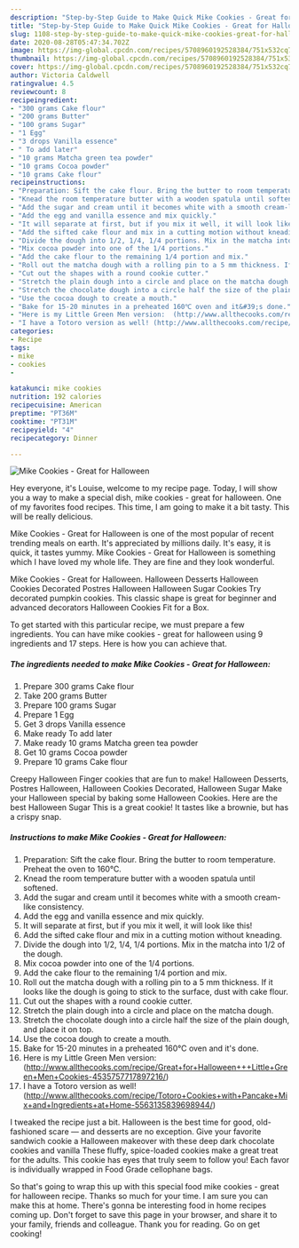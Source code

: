 ```yaml
---
description: "Step-by-Step Guide to Make Quick Mike Cookies - Great for Halloween"
title: "Step-by-Step Guide to Make Quick Mike Cookies - Great for Halloween"
slug: 1108-step-by-step-guide-to-make-quick-mike-cookies-great-for-halloween
date: 2020-08-28T05:47:34.702Z
image: https://img-global.cpcdn.com/recipes/5708960192528384/751x532cq70/mike-cookies-great-for-halloween-recipe-main-photo.jpg
thumbnail: https://img-global.cpcdn.com/recipes/5708960192528384/751x532cq70/mike-cookies-great-for-halloween-recipe-main-photo.jpg
cover: https://img-global.cpcdn.com/recipes/5708960192528384/751x532cq70/mike-cookies-great-for-halloween-recipe-main-photo.jpg
author: Victoria Caldwell
ratingvalue: 4.5
reviewcount: 8
recipeingredient:
- "300 grams Cake flour"
- "200 grams Butter"
- "100 grams Sugar"
- "1 Egg"
- "3 drops Vanilla essence"
- " To add later"
- "10 grams Matcha green tea powder"
- "10 grams Cocoa powder"
- "10 grams Cake flour"
recipeinstructions:
- "Preparation: Sift the cake flour. Bring the butter to room temperature. Preheat the oven to 160℃."
- "Knead the room temperature butter with a wooden spatula until softened."
- "Add the sugar and cream until it becomes white with a smooth cream-like consistency."
- "Add the egg and vanilla essence and mix quickly."
- "It will separate at first, but if you mix it well, it will look like this!"
- "Add the sifted cake flour and mix in a cutting motion without kneading."
- "Divide the dough into 1/2, 1/4, 1/4 portions. Mix in the matcha into 1/2 of the dough."
- "Mix cocoa powder into one of the 1/4 portions."
- "Add the cake flour to the remaining 1/4 portion and mix."
- "Roll out the matcha dough with a rolling pin to a 5 mm thickness. If it looks like the dough is going to stick to the surface, dust with cake flour."
- "Cut out the shapes with a round cookie cutter."
- "Stretch the plain dough into a circle and place on the matcha dough."
- "Stretch the chocolate dough into a circle half the size of the plain dough, and place it on top."
- "Use the cocoa dough to create a mouth."
- "Bake for 15-20 minutes in a preheated 160℃ oven and it&#39;s done."
- "Here is my Little Green Men version:  (http://www.allthecooks.com/recipe/Great+for+Halloween+++Little+Green+Men+Cookies-4535757717897216/)"
- "I have a Totoro version as well! (http://www.allthecooks.com/recipe/Totoro+Cookies+with+Pancake+Mix+and+Ingredients+at+Home-5563135839698944/)"
categories:
- Recipe
tags:
- mike
- cookies
- 

katakunci: mike cookies  
nutrition: 192 calories
recipecuisine: American
preptime: "PT36M"
cooktime: "PT31M"
recipeyield: "4"
recipecategory: Dinner

---
```



![Mike Cookies - Great for Halloween](https://img-global.cpcdn.com/recipes/5708960192528384/751x532cq70/mike-cookies-great-for-halloween-recipe-main-photo.jpg)

Hey everyone, it's Louise, welcome to my recipe page. Today, I will show you a way to make a special dish, mike cookies - great for halloween. One of my favorites food recipes. This time, I am going to make it a bit tasty. This will be really delicious.

Mike Cookies - Great for Halloween is one of the most popular of recent trending meals on earth. It's appreciated by millions daily. It's easy, it is quick, it tastes yummy. Mike Cookies - Great for Halloween is something which I have loved my whole life. They are fine and they look wonderful.

Mike Cookies - Great for Halloween. Halloween Desserts Halloween Cookies Decorated Postres Halloween Halloween Sugar Cookies Try decorated pumpkin cookies. This classic shape is great for beginner and advanced decorators Halloween Cookies Fit for a Box.


To get started with this particular recipe, we must prepare a few ingredients. You can have mike cookies - great for halloween using 9 ingredients and 17 steps. Here is how you can achieve that.

<!--inarticleads1-->

##### The ingredients needed to make Mike Cookies - Great for Halloween:

1. Prepare 300 grams Cake flour
1. Take 200 grams Butter
1. Prepare 100 grams Sugar
1. Prepare 1 Egg
1. Get 3 drops Vanilla essence
1. Make ready  To add later
1. Make ready 10 grams Matcha green tea powder
1. Get 10 grams Cocoa powder
1. Prepare 10 grams Cake flour


Creepy Halloween Finger cookies that are fun to make! Halloween Desserts, Postres Halloween, Halloween Cookies Decorated, Halloween Sugar Make your Halloween special by baking some Halloween Cookies. Here are the best Halloween Sugar This is a great cookie! It tastes like a brownie, but has a crispy snap. 

<!--inarticleads2-->

##### Instructions to make Mike Cookies - Great for Halloween:

1. Preparation: Sift the cake flour. Bring the butter to room temperature. Preheat the oven to 160℃.
1. Knead the room temperature butter with a wooden spatula until softened.
1. Add the sugar and cream until it becomes white with a smooth cream-like consistency.
1. Add the egg and vanilla essence and mix quickly.
1. It will separate at first, but if you mix it well, it will look like this!
1. Add the sifted cake flour and mix in a cutting motion without kneading.
1. Divide the dough into 1/2, 1/4, 1/4 portions. Mix in the matcha into 1/2 of the dough.
1. Mix cocoa powder into one of the 1/4 portions.
1. Add the cake flour to the remaining 1/4 portion and mix.
1. Roll out the matcha dough with a rolling pin to a 5 mm thickness. If it looks like the dough is going to stick to the surface, dust with cake flour.
1. Cut out the shapes with a round cookie cutter.
1. Stretch the plain dough into a circle and place on the matcha dough.
1. Stretch the chocolate dough into a circle half the size of the plain dough, and place it on top.
1. Use the cocoa dough to create a mouth.
1. Bake for 15-20 minutes in a preheated 160℃ oven and it&#39;s done.
1. Here is my Little Green Men version:  (http://www.allthecooks.com/recipe/Great+for+Halloween+++Little+Green+Men+Cookies-4535757717897216/)
1. I have a Totoro version as well! (http://www.allthecooks.com/recipe/Totoro+Cookies+with+Pancake+Mix+and+Ingredients+at+Home-5563135839698944/)


I tweaked the recipe just a bit. Halloween is the best time for good, old-fashioned scare — and desserts are no exception. Give your favorite sandwich cookie a Halloween makeover with these deep dark chocolate cookies and vanilla These fluffy, spice-loaded cookies make a great treat for the adults. This cookie has eyes that truly seem to follow you! Each favor is individually wrapped in Food Grade cellophane bags. 

So that's going to wrap this up with this special food mike cookies - great for halloween recipe. Thanks so much for your time. I am sure you can make this at home. There's gonna be interesting food in home recipes coming up. Don't forget to save this page in your browser, and share it to your family, friends and colleague. Thank you for reading. Go on get cooking!
